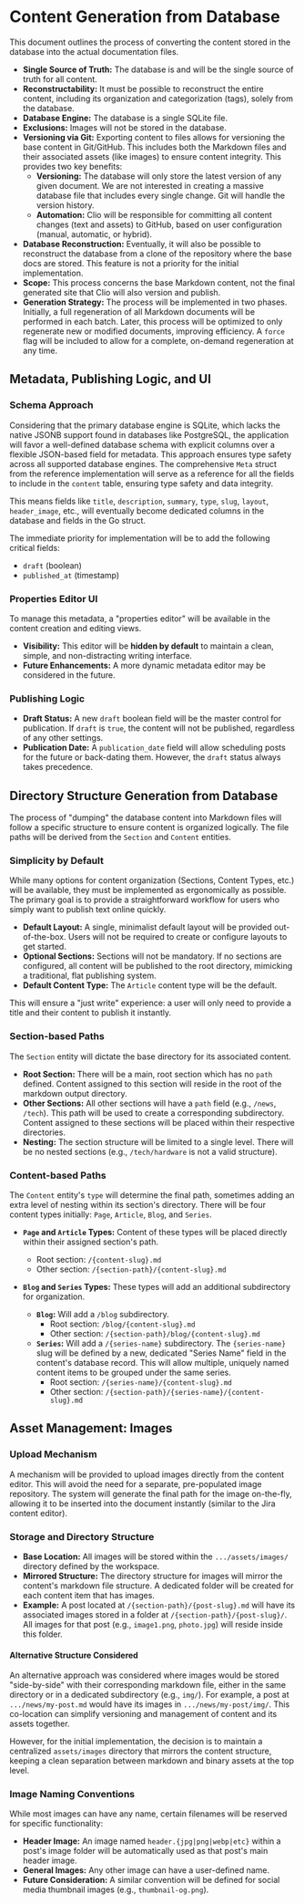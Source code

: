 # Content Generation from Database

This document outlines the process of converting the content stored in the database into the actual documentation files.

*   **Single Source of Truth:** The database is and will be the single source of truth for all content.
*   **Reconstructability:** It must be possible to reconstruct the entire content, including its organization and categorization (tags), solely from the database.
*   **Database Engine:** The database is a single SQLite file.
*   **Exclusions:** Images will not be stored in the database.
*   **Versioning via Git:** Exporting content to files allows for versioning the base content in Git/GitHub. This includes both the Markdown files and their associated assets (like images) to ensure content integrity. This provides two key benefits:
    *   **Versioning:** The database will only store the latest version of any given document. We are not interested in creating a massive database file that includes every single change. Git will handle the version history.
    *   **Automation:** Clio will be responsible for committing all content changes (text and assets) to GitHub, based on user configuration (manual, automatic, or hybrid).
*   **Database Reconstruction:** Eventually, it will also be possible to reconstruct the database from a clone of the repository where the base docs are stored. This feature is not a priority for the initial implementation.
*   **Scope:** This process concerns the base Markdown content, not the final generated site that Clio will also version and publish.
*   **Generation Strategy:** The process will be implemented in two phases. Initially, a full regeneration of all Markdown documents will be performed in each batch. Later, this process will be optimized to only regenerate new or modified documents, improving efficiency. A `force` flag will be included to allow for a complete, on-demand regeneration at any time.

## Metadata, Publishing Logic, and UI

### Schema Approach

Considering that the primary database engine is SQLite, which lacks the native JSONB support found in databases like PostgreSQL, the application will favor a well-defined database schema with explicit columns over a flexible JSON-based field for metadata. This approach ensures type safety across all supported database engines. The comprehensive `Meta` struct from the reference implementation will serve as a reference for all the fields to include in the `content` table, ensuring type safety and data integrity.

This means fields like `title`, `description`, `summary`, `type`, `slug`, `layout`, `header_image`, etc., will eventually become dedicated columns in the database and fields in the Go struct.

The immediate priority for implementation will be to add the following critical fields:
*   `draft` (boolean)
*   `published_at` (timestamp)

### Properties Editor UI

To manage this metadata, a "properties editor" will be available in the content creation and editing views. 

*   **Visibility:** This editor will be **hidden by default** to maintain a clean, simple, and non-distracting writing interface.
*   **Future Enhancements:** A more dynamic metadata editor may be considered in the future.

### Publishing Logic

*   **Draft Status:** A new `draft` boolean field will be the master control for publication. If `draft` is `true`, the content will not be published, regardless of any other settings.
*   **Publication Date:** A `publication_date` field will allow scheduling posts for the future or back-dating them. However, the `draft` status always takes precedence.

## Directory Structure Generation from Database

The process of "dumping" the database content into Markdown files will follow a specific structure to ensure content is organized logically. The file paths will be derived from the `Section` and `Content` entities.

### Simplicity by Default

While many options for content organization (Sections, Content Types, etc.) will be available, they must be implemented as ergonomically as possible. The primary goal is to provide a straightforward workflow for users who simply want to publish text online quickly.

*   **Default Layout:** A single, minimalist default layout will be provided out-of-the-box. Users will not be required to create or configure layouts to get started.
*   **Optional Sections:** Sections will not be mandatory. If no sections are configured, all content will be published to the root directory, mimicking a traditional, flat publishing system.
*   **Default Content Type:** The `Article` content type will be the default.

This will ensure a "just write" experience: a user will only need to provide a title and their content to publish it instantly.

### Section-based Paths

The `Section` entity will dictate the base directory for its associated content.

*   **Root Section:** There will be a main, root section which has no `path` defined. Content assigned to this section will reside in the root of the markdown output directory.
*   **Other Sections:** All other sections will have a `path` field (e.g., `/news`, `/tech`). This path will be used to create a corresponding subdirectory. Content assigned to these sections will be placed within their respective directories.
*   **Nesting:** The section structure will be limited to a single level. There will be no nested sections (e.g., `/tech/hardware` is not a valid structure).

### Content-based Paths

The `Content` entity's `type` will determine the final path, sometimes adding an extra level of nesting within its section's directory. There will be four content types initially: `Page`, `Article`, `Blog`, and `Series`.

*   **`Page` and `Article` Types:** Content of these types will be placed directly within their assigned section's path.
    *   Root section: `/{content-slug}.md`
    *   Other section: `/{section-path}/{content-slug}.md`

*   **`Blog` and `Series` Types:** These types will add an additional subdirectory for organization.
    *   **`Blog`:** Will add a `/blog` subdirectory.
        *   Root section: `/blog/{content-slug}.md`
        *   Other section: `/{section-path}/blog/{content-slug}.md`
    *   **`Series`:** Will add a `/{series-name}` subdirectory. The `{series-name}` slug will be defined by a new, dedicated "Series Name" field in the content's database record. This will allow multiple, uniquely named content items to be grouped under the same series.
        *   Root section: `/{series-name}/{content-slug}.md`
        *   Other section: `/{section-path}/{series-name}/{content-slug}.md`

## Asset Management: Images

### Upload Mechanism

A mechanism will be provided to upload images directly from the content editor. This will avoid the need for a separate, pre-populated image repository. The system will generate the final path for the image on-the-fly, allowing it to be inserted into the document instantly (similar to the Jira content editor).

### Storage and Directory Structure

*   **Base Location:** All images will be stored within the `.../assets/images/` directory defined by the workspace.
*   **Mirrored Structure:** The directory structure for images will mirror the content's markdown file structure. A dedicated folder will be created for each content item that has images. 
*   **Example:** A post located at `/{section-path}/{post-slug}.md` will have its associated images stored in a folder at `/{section-path}/{post-slug}/`. All images for that post (e.g., `image1.png`, `photo.jpg`) will reside inside this folder.

#### Alternative Structure Considered

An alternative approach was considered where images would be stored "side-by-side" with their corresponding markdown file, either in the same directory or in a dedicated subdirectory (e.g., `img/`). For example, a post at `.../news/my-post.md` would have its images in `.../news/my-post/img/`. This co-location can simplify versioning and management of content and its assets together. 

However, for the initial implementation, the decision is to maintain a centralized `assets/images` directory that mirrors the content structure, keeping a clean separation between markdown and binary assets at the top level.

### Image Naming Conventions

While most images can have any name, certain filenames will be reserved for specific functionality:

*   **Header Image:** An image named `header.{jpg|png|webp|etc}` within a post's image folder will be automatically used as that post's main header image.
*   **General Images:** Any other image can have a user-defined name.
*   **Future Consideration:** A similar convention will be defined for social media thumbnail images (e.g., `thumbnail-og.png`).
